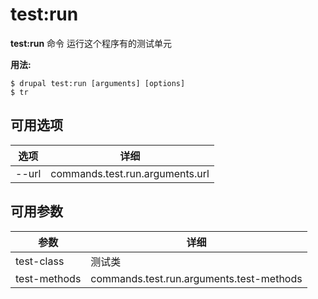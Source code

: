 # test:run
**test:run** 命令 运行这个程序有的测试单元

**用法:**
```
$ drupal test:run [arguments] [options] 
$ tr  
```

## 可用选项
选项 | 详细
-------|-------------
--url | commands.test.run.arguments.url

## 可用参数
参数 | 详细
---------|-------------
test-class | 测试类
test-methods | commands.test.run.arguments.test-methods
